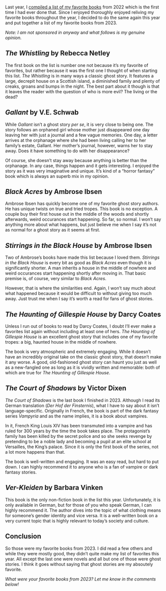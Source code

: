 <figure><img loading="lazy" decoding="async" src="ed-robertson-eeSdJfLfx1A-unsplash.jpg" alt=""></figure>

Last year, I [compiled a list of my favorite books](https://blog.alexseifert.com/2023/01/09/my-favorite-books-from-2022/) from 2022 which is the first time I had ever done that. Since I enjoyed thoroughly enjoyed reliving my favorite books throughout the year, I decided to do the same again this year and put together a list of my favorite books from 2023.

*Note: I am not sponsored in anyway* a*nd what follows is my genuine opinion.*

*The Whistling* by Rebecca Netley
---------------------------------

The first book on the list is number one not because it’s my favorite of favorites, but rather because it was the first one I thought of when starting this list. *The Whistling* is in many ways a classic ghost story. It features a large, decrepit house on a Scottish island, a diminished family and plenty of creaks, groans and bumps in the night. The best part about it though is that it leaves the reader with the question of who is more evil? The living or the dead?

*Gallant* by V.E. Schwab
------------------------

While *Gallant* isn’t a ghost story *per se*, it is very close to being one. The story follows an orphaned girl whose mother just disappeared one day leaving her with just a journal and a few vague memories. One day, a letter arrives at the orphanage where she had been living calling her to her family’s estate, Gallant. Her mother’s journal, however, warns her to stay away. Does it have something to do with her disappearance?

Of course, she doesn’t stay away because anything is better than the orphanage. In any case, things happen and it gets interesting. I enjoyed the story as it was very imaginative and unique. It’s kind of a “horror fantasy” book which is always an superb mix in my opinion.

*Black Acres* by Ambrose Ibsen
------------------------------

Ambrose Ibsen has quickly become one of my favorite ghost story authors. He has unique twists on true and tried tropes. This book is no exception. A couple buy their first house out in the middle of the woods and shortly afterwards, weird occurances start happening. So far, so normal. I won’t say anything more about what happens, but just believe me when I say it’s not as normal for a ghost story as it seems at first.

*Stirrings in the Black House* by Ambrose Ibsen
-----------------------------------------------

Two of Ambrose’s books have made this list because I loved them. *Stirrings in the Black House* is every bit as good as *Black Acres* even though it is significantly shorter. A man inherits a house in the middle of nowhere and weird occurances start happening shortly after moving in. That basic premise is, of course, very similar to *Black Acres*.

However, that is where the similarities end. Again, I won’t say much about what happened because it would be difficult to without giving too much away. Just trust me when I say it’s worth a read for fans of ghost stories.

*The Haunting of Gillespie House* by Darcy Coates
-------------------------------------------------

Unless I run out of books to read by Darcy Coates, I doubt I’ll ever make a favorites list again without including at least one of hers. *The Haunting of Gillespie House* is an excellent ghost story that includes one of my favorite tropes: a big, haunted house in the middle of nowhere.

The book is very atmospheric and extremely engaging. While it doesn’t have an incredibly original take on the classic ghost story, that doesn’t make it any worse. A good, old-fashioned ghost story can haunt you just as well as a new-fangled one as long as it is vividly written and memorable: both of which are true for *The Haunting of Gillespie House*.

*The Court of Shadows* by Victor Dixen
--------------------------------------

*The Court of Shadows* is the last book I finished in 2023. Although I read its German translation (*Der Hof der Finsternis*), what I have to say about it isn’t language-specific. Originally in French, the book is part of the dark fantasy series *Vampyria* and as the name implies, it is a book about vampires.

In it, French King Louis XIV has been transmuted into a vampire and has ruled for 300 years by the time the book takes place. The protagonist’s family has been killed by the secret police and so she seeks revenge by pretending to be a noble lady and becoming a pupil at an elite school at Versailles, the King’s palace. Since it is only the first book of the series, not a lot more happens than that.

The book is well-written and engaging. It was an easy read, but hard to put down. I can highly recommend it to anyone who is a fan of vampire or dark fantasy stories.

*Ver-Kleiden* by Barbara Vinken
-------------------------------

This book is the only non-fiction book in the list this year. Unfortunately, it is only available in German, but for those of you who speak German, I can highly recommend it. The author dives into the topic of what clothing means for someone’s gender identity and vice versa. It is a well-written book on a very current topic that is highly relevant to today’s society and culture.

Conclusion
----------

So those were my favorite books from 2023. I did read a few others and while they were mostly good, they didn’t quite make my list of favorites this year. All except the last one were novels and all but one of those were ghost stories. I think it goes without saying that ghost stories are my absoutely favorite.

*What were your favorite books from 2023? Let me know in the comments below!*